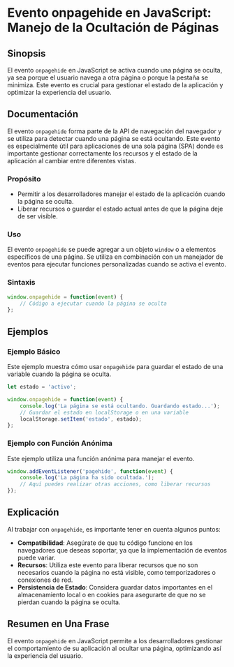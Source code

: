 <!--
Meta Description: # Evento onpagehide en JavaScript: Manejo de la Ocultación de Páginas ## Sinopsis El evento `onpagehide` en JavaScript se activa cuando una página se ...
Meta Keywords: página, estado, evento, onpagehide, una
-->

# Evento onpagehide en JavaScript: Manejo de la Ocultación de Páginas

## Sinopsis
El evento `onpagehide` en JavaScript se activa cuando una página se oculta, ya sea porque el usuario navega a otra página o porque la pestaña se minimiza. Este evento es crucial para gestionar el estado de la aplicación y optimizar la experiencia del usuario.

## Documentación
El evento `onpagehide` forma parte de la API de navegación del navegador y se utiliza para detectar cuando una página se está ocultando. Este evento es especialmente útil para aplicaciones de una sola página (SPA) donde es importante gestionar correctamente los recursos y el estado de la aplicación al cambiar entre diferentes vistas.

### Propósito
- Permitir a los desarrolladores manejar el estado de la aplicación cuando la página se oculta.
- Liberar recursos o guardar el estado actual antes de que la página deje de ser visible.

### Uso
El evento `onpagehide` se puede agregar a un objeto `window` o a elementos específicos de una página. Se utiliza en combinación con un manejador de eventos para ejecutar funciones personalizadas cuando se activa el evento.

### Sintaxis
```javascript
window.onpagehide = function(event) {
    // Código a ejecutar cuando la página se oculta
};
```

## Ejemplos

### Ejemplo Básico
Este ejemplo muestra cómo usar `onpagehide` para guardar el estado de una variable cuando la página se oculta.

```javascript
let estado = 'activo';

window.onpagehide = function(event) {
    console.log('La página se está ocultando. Guardando estado...');
    // Guardar el estado en localStorage o en una variable
    localStorage.setItem('estado', estado);
};
```

### Ejemplo con Función Anónima
Este ejemplo utiliza una función anónima para manejar el evento.

```javascript
window.addEventListener('pagehide', function(event) {
    console.log('La página ha sido ocultada.');
    // Aquí puedes realizar otras acciones, como liberar recursos
});
```

## Explicación
Al trabajar con `onpagehide`, es importante tener en cuenta algunos puntos:

- **Compatibilidad**: Asegúrate de que tu código funcione en los navegadores que deseas soportar, ya que la implementación de eventos puede variar.
- **Recursos**: Utiliza este evento para liberar recursos que no son necesarios cuando la página no está visible, como temporizadores o conexiones de red.
- **Persistencia de Estado**: Considera guardar datos importantes en el almacenamiento local o en cookies para asegurarte de que no se pierdan cuando la página se oculta.

## Resumen en Una Frase
El evento `onpagehide` en JavaScript permite a los desarrolladores gestionar el comportamiento de su aplicación al ocultar una página, optimizando así la experiencia del usuario.